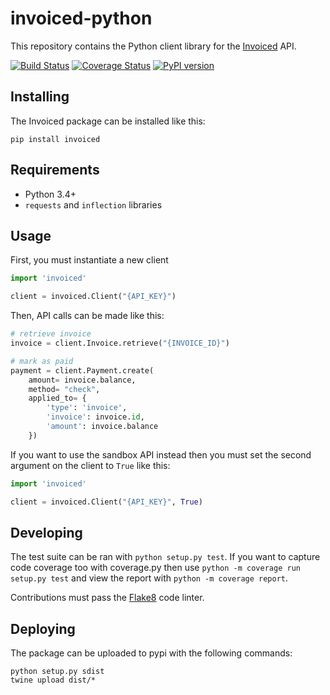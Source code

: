 invoiced-python
========

This repository contains the Python client library for the [Invoiced](https://invoiced.com) API.

[![Build Status](https://travis-ci.com/Invoiced/invoiced-python.svg?branch=master)](https://travis-ci.com/Invoiced/invoiced-python)
[![Coverage Status](https://coveralls.io/repos/Invoiced/invoiced-python/badge.svg?branch=master&service=github)](https://coveralls.io/github/Invoiced/invoiced-python?branch=master)
[![PyPI version](https://badge.fury.io/py/invoiced.svg)](https://badge.fury.io/py/invoiced)

## Installing

The Invoiced package can be installed like this:

```
pip install invoiced
```

## Requirements

- Python 3.4+
- `requests` and `inflection` libraries

## Usage

First, you must instantiate a new client

```python
import 'invoiced'

client = invoiced.Client("{API_KEY}")
```

Then, API calls can be made like this:
```python
# retrieve invoice
invoice = client.Invoice.retrieve("{INVOICE_ID}")

# mark as paid
payment = client.Payment.create(
    amount= invoice.balance,
    method= "check",
    applied_to= {
        'type': 'invoice',
        'invoice': invoice.id,
        'amount': invoice.balance
    })
```

If you want to use the sandbox API instead then you must set the second argument on the client to `True` like this:

```python
import 'invoiced'

client = invoiced.Client("{API_KEY}", True)
```

## Developing

The test suite can be ran with `python setup.py test`. If you want to capture code coverage too with coverage.py then use `python -m coverage run setup.py test` and view the report with `python -m coverage report`.

Contributions must pass the [Flake8](http://flake8.pycqa.org/en/latest/) code linter.

## Deploying

The package can be uploaded to pypi with the following commands:

```
python setup.py sdist
twine upload dist/*
```
